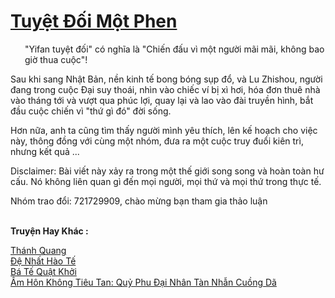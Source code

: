 <a href="https://truyentiki.com/tuyet-doi-mot-phen.33898/" title="Tuyệt Đối Một Phen"><h1>Tuyệt Đối Một Phen</h1></a><div style="display:table"><img align="right" style="float: left; padding: 10px;" src="https://truyentiki.com/images/story/200x260/33898.jpg" alt="">"Yifan tuyệt đối" có nghĩa là "Chiến đấu vì một người mãi mãi, không bao giờ thua cuộc"! <p></p> Sau khi sang Nhật Bản, nền kinh tế bong bóng sụp đổ, và Lu Zhishou, người đang trong cuộc Đại suy thoái, nhìn vào chiếc ví bị xì hơi, hóa đơn thuê nhà vào tháng tới và vượt qua phúc lợi, quay lại và lao vào đài truyền hình, bắt đầu cuộc chiến vì "thứ gì đó" đời sống. <p></p> Hơn nữa, anh ta cũng tìm thấy người mình yêu thích, lên kế hoạch cho việc này, thông đồng với cùng một nhóm, đưa ra một cuộc truy đuổi kiên trì, nhưng kết quả ... <p></p> Disclaimer: Bài viết này xảy ra trong một thế giới song song và hoàn toàn hư cấu. Nó không liên quan gì đến mọi người, mọi thứ và mọi thứ trong thực tế. <p></p> Nhóm trao đổi: 721729909, chào mừng bạn tham gia thảo luận</div><p><br><b>Truyện Hay Khác :</b></p><a href="https://truyentiki.com/thanh-quang.33897/" alt="Thánh Quang">Thánh Quang</a><br/><a href="https://github.com/nownovels/top500/tree/master/truyenhay/33939/" alt="Đệ Nhất Hào Tế">Đệ Nhất Hào Tế</a><br/><a href="https://github.com/nownovels/top500/tree/master/truyenhay/33928/" alt="Bá Tế Quật Khởi">Bá Tế Quật Khởi</a><br/><a href="https://github.com/nownovels/top500/tree/master/truyenhay/33938/" alt="Âm Hôn Không Tiêu Tan: Quỷ Phu Đại Nhân Tàn Nhẫn Cuồng Dã">Âm Hôn Không Tiêu Tan: Quỷ Phu Đại Nhân Tàn Nhẫn Cuồng Dã</a><br/>